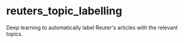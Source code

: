 # reuters_topic_labelling
Deep learning to automatically label Reuter's articles with the relevant topics.
